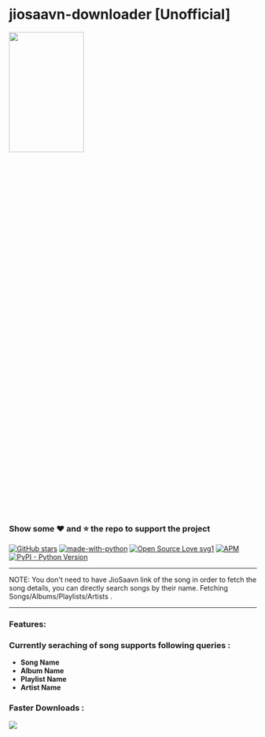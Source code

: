 # jiosaavn-downloader [Unofficial]
<img src="https://user-images.githubusercontent.com/52038340/93705931-42c5eb80-fb3f-11ea-8401-9fc339d949c7.png" height="25%" width="55%">
<h3>Show some ❤️ and ⭐ the repo to support the project</h3>



[![GitHub stars](https://img.shields.io/github/stars/bharat-bharat/jiosaavn?style=social&label=Star)](https://github.com/Bharat-Bharat/jiosaavn)
[![made-with-python](https://img.shields.io/badge/Made%20with-Python-1f425f.svg)](https://www.python.org/) 
[![Open Source Love svg1](https://badges.frapsoft.com/os/v1/open-source.svg?v=103)](https://github.com/bharat-bharat)
[![APM](https://img.shields.io/apm/l/vim-mode?color=orange&style=plastic)](https://github.com/Bharat-Bharat/jiosaavn/blob/master/LICENSE)
[![PyPI - Python Version](https://img.shields.io/pypi/pyversions/requests?style=plastic)](https://pypi.org/project/requests/)
<hr>
<p>NOTE: You don't need to have JioSaavn link of the song in order to fetch the song details, you can directly search songs by their name. Fetching Songs/Albums/Playlists/Artists .</p>

---

### **Features**:
### Currently seraching of song supports following queries  :
- **Song Name**
- **Album Name**
- **Playlist Name**
- **Artist Name**

### Faster Downloads :
<img src="https://media.geeksforgeeks.org/wp-content/uploads/20200302215050/woring_1_geeks.jpg">
